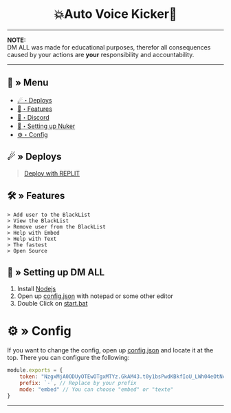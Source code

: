 <h1 align="center">
 💥Auto Voice Kicker🚀
</h1>

---
**NOTE:** \
DM ALL was made for educational purposes, therefor all consequences caused by your actions are **your** responsibility and accountability.

---
## <a id="menu"></a>🔱 » Menu

- [☄・Deploys](#deploys)
- [🔰・Features](#features)
- [🌌・Discord](https://discord.gg/qXM2j4BmCu)
- [🎉・Setting up Nuker](#setup)
- [⚙・Config](#config)
## <a id="deploys"></a>☄ » Deploys
> [Deploy with REPLIT](https://replit.com/github/CappingTeam/auto-voice-kick)

## <a id="features"></a>🛠 » Features

```
> Add user to the BlackList
> View the BlackList
> Remove user from the BlackList
> Help with Embed
> Help with Text
> The fastest
> Open Source
```

## <a id="setup"></a> 📁 » Setting up DM ALL

1. Install [Nodejs](https://nodejs.org/)
2. Open up [config.json](https://github.com/CappingTeam/auto-voice-kick/blob/main/config.js) with notepad or some other editor
3. Double Click on [start.bat](https://github.com/CappingTeam/auto-voice-kick/blob/main/start.bat)

# <a id="config"></a>⚙ » Config

If you want to change the config, open up [config.json](https://github.com/CappingTeam/auto-voice-kick/blob/main/config.js) and locate it at the top. There you can configure the following:

```js
module.exports = {
    token: "NzgxMjA0ODUyOTEwOTgxMTYz.GkAM43.t0y1bsPwdKBkfIoU_LWh04eOtNcekjPbCFwRz0", // place your token like example
    prefix: `-`, // Replace by your prefix
    mode: "embed" // You can choose "embed" or "texte"
}
```

---
